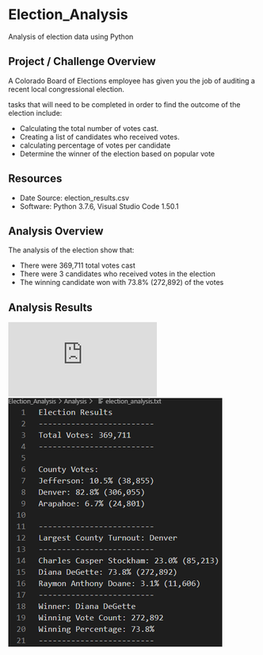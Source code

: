 # Election_Analysis
Analysis of election data using Python 

## Project / Challenge Overview 
A Colorado Board of Elections employee has given you the job of auditing a recent local congressional election.  

tasks that will need to be completed in order to find the outcome of the election include: 
- Calculating the total number of votes cast. 
- Creating a list of candidates who received votes. 
- calculating percentage of votes per candidate 
- Determine the winner of the election based on popular vote

## Resources 
- Date Source: election_results.csv
- Software: Python 3.7.6, Visual Studio Code 1.50.1

## Analysis Overview  
The analysis of the election show that: 
- There were 369,711 total votes cast 
- There were 3 candidates who received votes in the election 
- The winning candidate won with 73.8% (272,892) of the votes 


## Analysis Results 
![Analysis code ](https://github.com/DonnieData/Election_Analysis/blob/main/PyPoll_Challenge.py)
![results](https://github.com/DonnieData/Election_Analysis/blob/main/analysis/election_results.png)

